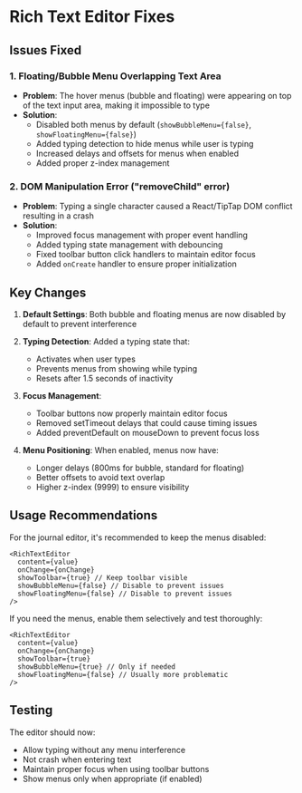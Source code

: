 # Rich Text Editor Fixes

## Issues Fixed

### 1. Floating/Bubble Menu Overlapping Text Area

- **Problem**: The hover menus (bubble and floating) were appearing on top of the text input area, making it impossible to type
- **Solution**:
  - Disabled both menus by default (`showBubbleMenu={false}`, `showFloatingMenu={false}`)
  - Added typing detection to hide menus while user is typing
  - Increased delays and offsets for menus when enabled
  - Added proper z-index management

### 2. DOM Manipulation Error ("removeChild" error)

- **Problem**: Typing a single character caused a React/TipTap DOM conflict resulting in a crash
- **Solution**:
  - Improved focus management with proper event handling
  - Added typing state management with debouncing
  - Fixed toolbar button click handlers to maintain editor focus
  - Added `onCreate` handler to ensure proper initialization

## Key Changes

1. **Default Settings**: Both bubble and floating menus are now disabled by default to prevent interference

2. **Typing Detection**: Added a typing state that:
   - Activates when user types
   - Prevents menus from showing while typing
   - Resets after 1.5 seconds of inactivity

3. **Focus Management**:
   - Toolbar buttons now properly maintain editor focus
   - Removed setTimeout delays that could cause timing issues
   - Added preventDefault on mouseDown to prevent focus loss

4. **Menu Positioning**: When enabled, menus now have:
   - Longer delays (800ms for bubble, standard for floating)
   - Better offsets to avoid text overlap
   - Higher z-index (9999) to ensure visibility

## Usage Recommendations

For the journal editor, it's recommended to keep the menus disabled:

```tsx
<RichTextEditor
  content={value}
  onChange={onChange}
  showToolbar={true} // Keep toolbar visible
  showBubbleMenu={false} // Disable to prevent issues
  showFloatingMenu={false} // Disable to prevent issues
/>
```

If you need the menus, enable them selectively and test thoroughly:

```tsx
<RichTextEditor
  content={value}
  onChange={onChange}
  showToolbar={true}
  showBubbleMenu={true} // Only if needed
  showFloatingMenu={false} // Usually more problematic
/>
```

## Testing

The editor should now:

- Allow typing without any menu interference
- Not crash when entering text
- Maintain proper focus when using toolbar buttons
- Show menus only when appropriate (if enabled)
